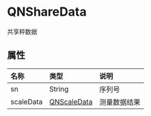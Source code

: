 # QNShareData

共享秤数据

## 属性
|名称|类型|说明|
|:--| :-- |:--|
|sn |String|序列号|
|scaleData  |[QNScaleData](./QNScaleData.md)|测量数据结果|
